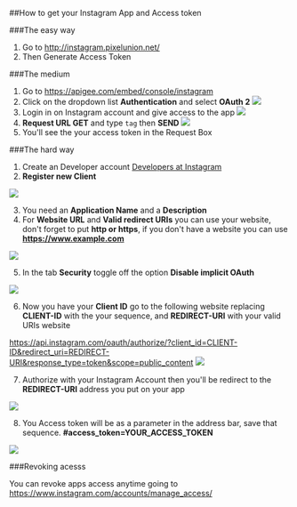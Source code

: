 ##How to get your Instagram App and Access token

###The easy way
1. Go to http://instagram.pixelunion.net/
2. Then Generate Access Token

###The medium

1. Go to https://apigee.com/embed/console/instagram
2. Click on the dropdown list **Authentication** and select **OAuth 2**
![](https://cloud.githubusercontent.com/assets/102277/13771339/e6ce6552-ea84-11e5-80c3-a358ccc2c17a.png)
3. Login in on Instagram account and give access to the app
![](https://cloud.githubusercontent.com/assets/102277/13771338/e6c97ef2-ea84-11e5-8f4f-5dbd6102f91a.png)
4. **Request URL GET** and type `tag` then **SEND**
![](https://cloud.githubusercontent.com/assets/102277/13771336/e6beec3a-ea84-11e5-8934-e2223f31b79c.png)
5. You'll see the your access token in the Request Box



###The hard way
1. Create an Developer account [Developers at Instagram](https://www.instagram.com/developer/)
2. **Register new Client**

![](https://cloud.githubusercontent.com/assets/102277/13771337/e6bf8ece-ea84-11e5-95ce-e327e5fca0a5.png)

3. You need an **Application Name** and a **Description**
4. For **Website URL** and **Valid redirect URIs** you can use your website, don't forget to put **http or https**, if you don't have a website you can use **https://www.example.com**

![](https://cloud.githubusercontent.com/assets/102277/13771335/e6be9636-ea84-11e5-8af4-ef64f4b03d1f.png)

5. In the tab **Security** toggle off the option **Disable implicit OAuth**

![](https://cloud.githubusercontent.com/assets/102277/13771334/e6bced22-ea84-11e5-9d1c-4dda5469f091.png)

6. Now you have your **Client ID** go to the following website replacing **CLIENT-ID** with the your sequence, and **REDIRECT-URI** with your valid URIs website

https://api.instagram.com/oauth/authorize/?client_id=CLIENT-ID&redirect_uri=REDIRECT-URI&response_type=token&scope=public_content
![](https://cloud.githubusercontent.com/assets/102277/13771333/e6bc1960-ea84-11e5-9a29-b3d7733b03e5.png)

  
7. Authorize with your Instagram Account then you'll be redirect to the **REDIRECT-URI** address you put on your app

![](https://cloud.githubusercontent.com/assets/102277/13771332/e6b04ef0-ea84-11e5-8273-9d8d1d3a2dc4.png)

8. You Access token will be as a parameter in the address bar, save that sequence. **#access_token=YOUR_ACCESS_TOKEN**

![](https://cloud.githubusercontent.com/assets/102277/13771331/e69be604-ea84-11e5-9d9a-701409641bca.png)


###Revoking acesss

You can revoke apps access anytime going to https://www.instagram.com/accounts/manage_access/
